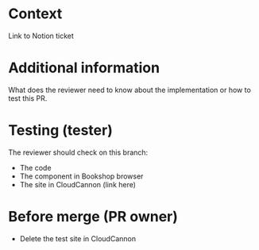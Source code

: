 # Context

Link to Notion ticket

# Additional information

What does the reviewer need to know about the implementation or how to test this PR.

# Testing (tester)

The reviewer should check on this branch:

- The code
- The component in Bookshop browser
- The site in CloudCannon (link here)

# Before merge (PR owner)

- Delete the test site in CloudCannon
